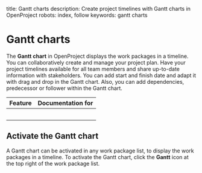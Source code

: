 title: Gantt charts
description: Create project timelines with Gantt charts in OpenProject
robots: index, follow
keywords: gantt charts

# Gantt charts

<div class="glossary">

The **Gantt chart** in OpenProject displays the work packages in a timeline. You can collaboratively create and manage your project plan. Have your project timelines available for all team members and share up-to-date information with stakeholders. You can add start and finish date and adapt it with drag and drop in the Gantt chart. Also, you can add dependencies, predecessor or follower within the Gantt chart.

</div>

| Feature | Documentation for |
| ------- | ----------------- |
|         |                   |
|         |                   |
|         |                   |
|         |                   |
|         |                   |

## Activate the Gantt chart

A Gantt chart can be activated in any work package list, to display the work packages in a timeline. To activate the Gantt chart, click the **Gantt** icon at the top right of the work package list.

